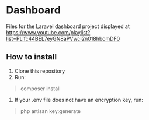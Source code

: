 # Dashboard
Files for the Laravel dashboard project displayed at https://www.youtube.com/playlist?list=PLlfc44BEL7eyGN8aPVwcI2n018hbomDF0

## How to install
1. Clone this repository
1. Run: 
> composer install
1. If your .env file does not have an encryption key, run:
> php artisan key:generate
 
